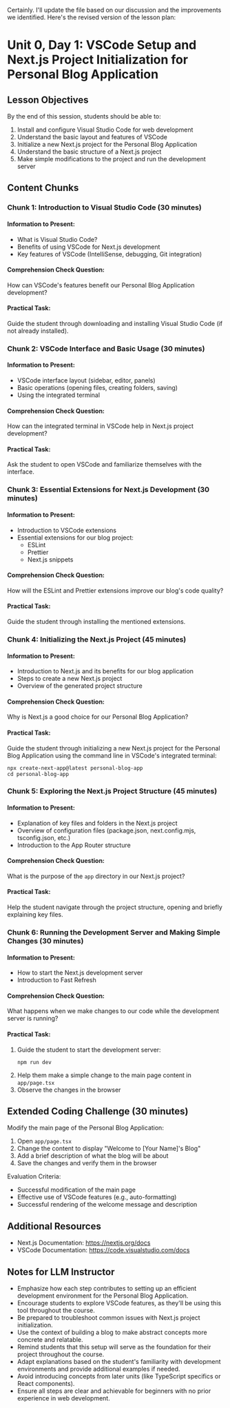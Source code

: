 Certainly. I'll update the file based on our discussion and the improvements we identified. Here's the revised version of the lesson plan:

# Unit 0, Day 1: VSCode Setup and Next.js Project Initialization for Personal Blog Application

## Lesson Objectives
By the end of this session, students should be able to:
1. Install and configure Visual Studio Code for web development
2. Understand the basic layout and features of VSCode
3. Initialize a new Next.js project for the Personal Blog Application
4. Understand the basic structure of a Next.js project
5. Make simple modifications to the project and run the development server

## Content Chunks

### Chunk 1: Introduction to Visual Studio Code (30 minutes)

#### Information to Present:
- What is Visual Studio Code?
- Benefits of using VSCode for Next.js development
- Key features of VSCode (IntelliSense, debugging, Git integration)

#### Comprehension Check Question:
How can VSCode's features benefit our Personal Blog Application development?

#### Practical Task:
Guide the student through downloading and installing Visual Studio Code (if not already installed).

### Chunk 2: VSCode Interface and Basic Usage (30 minutes)

#### Information to Present:
- VSCode interface layout (sidebar, editor, panels)
- Basic operations (opening files, creating folders, saving)
- Using the integrated terminal

#### Comprehension Check Question:
How can the integrated terminal in VSCode help in Next.js project development?

#### Practical Task:
Ask the student to open VSCode and familiarize themselves with the interface.

### Chunk 3: Essential Extensions for Next.js Development (30 minutes)

#### Information to Present:
- Introduction to VSCode extensions
- Essential extensions for our blog project:
  - ESLint
  - Prettier
  - Next.js snippets

#### Comprehension Check Question:
How will the ESLint and Prettier extensions improve our blog's code quality?

#### Practical Task:
Guide the student through installing the mentioned extensions.

### Chunk 4: Initializing the Next.js Project (45 minutes)

#### Information to Present:
- Introduction to Next.js and its benefits for our blog application
- Steps to create a new Next.js project
- Overview of the generated project structure

#### Comprehension Check Question:
Why is Next.js a good choice for our Personal Blog Application?

#### Practical Task:
Guide the student through initializing a new Next.js project for the Personal Blog Application using the command line in VSCode's integrated terminal:
```
npx create-next-app@latest personal-blog-app
cd personal-blog-app
```

### Chunk 5: Exploring the Next.js Project Structure (45 minutes)

#### Information to Present:
- Explanation of key files and folders in the Next.js project
- Overview of configuration files (package.json, next.config.mjs, tsconfig.json, etc.)
- Introduction to the App Router structure

#### Comprehension Check Question:
What is the purpose of the `app` directory in our Next.js project?

#### Practical Task:
Help the student navigate through the project structure, opening and briefly explaining key files.

### Chunk 6: Running the Development Server and Making Simple Changes (30 minutes)

#### Information to Present:
- How to start the Next.js development server
- Introduction to Fast Refresh

#### Comprehension Check Question:
What happens when we make changes to our code while the development server is running?

#### Practical Task:
1. Guide the student to start the development server:
   ```
   npm run dev
   ```
2. Help them make a simple change to the main page content in `app/page.tsx`
3. Observe the changes in the browser

## Extended Coding Challenge (30 minutes)

Modify the main page of the Personal Blog Application:
1. Open `app/page.tsx`
2. Change the content to display "Welcome to [Your Name]'s Blog"
3. Add a brief description of what the blog will be about
4. Save the changes and verify them in the browser

Evaluation Criteria:
- Successful modification of the main page
- Effective use of VSCode features (e.g., auto-formatting)
- Successful rendering of the welcome message and description

## Additional Resources
- Next.js Documentation: https://nextjs.org/docs
- VSCode Documentation: https://code.visualstudio.com/docs

## Notes for LLM Instructor
- Emphasize how each step contributes to setting up an efficient development environment for the Personal Blog Application.
- Encourage students to explore VSCode features, as they'll be using this tool throughout the course.
- Be prepared to troubleshoot common issues with Next.js project initialization.
- Use the context of building a blog to make abstract concepts more concrete and relatable.
- Remind students that this setup will serve as the foundation for their project throughout the course.
- Adapt explanations based on the student's familiarity with development environments and provide additional examples if needed.
- Avoid introducing concepts from later units (like TypeScript specifics or React components).
- Ensure all steps are clear and achievable for beginners with no prior experience in web development.
